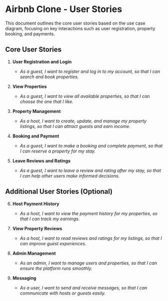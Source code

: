 # Airbnb Clone - User Stories

This document outlines the core user stories based on the use case diagram, focusing on key interactions such as user registration, property booking, and payments.

## Core User Stories

1. **User Registration and Login**
   - *As a guest, I want to register and log in to my account, so that I can search and book properties.*

2. **View Properties**
   - *As a guest, I want to view all available properties, so that I can choose the one that I like.*

3. **Property Management**
   - *As a host, I want to create, update, and manage my property listings, so that I can attract guests and earn income.*

4. **Booking and Payment**
   - *As a guest, I want to make a booking and complete payment, so that I can reserve a property for my stay.*

5. **Leave Reviews and Ratings**
   - *As a guest, I want to leave a review and rating after my stay, so that I can help other users make informed decisions.*

## Additional User Stories (Optional)

6. **Host Payment History**
   - *As a host, I want to view the payment history for my properties, so that I can track my earnings.*

7. **View Property Reviews**
   - *As a host, I want to read reviews and ratings for my listings, so that I can improve guest experiences.*

8. **Admin Management**
   - *As an admin, I want to manage users and properties, so that I can ensure the platform runs smoothly.*

9. **Messaging**
   - *As a user, I want to send and receive messages, so that I can communicate with hosts or guests easily.*